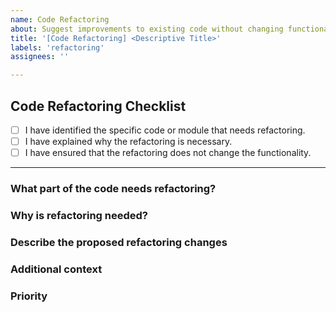```yaml
---
name: Code Refactoring
about: Suggest improvements to existing code without changing functionality
title: '[Code Refactoring] <Descriptive Title>'
labels: 'refactoring'
assignees: ''

---
```


## Code Refactoring Checklist
- [ ] I have identified the specific code or module that needs refactoring.
- [ ] I have explained why the refactoring is necessary.
- [ ] I have ensured that the refactoring does not change the functionality.

---

### **What part of the code needs refactoring?**
<!-- Specify the file(s), function(s), or module(s) that require refactoring. -->

### **Why is refactoring needed?**
<!-- Explain the reason for refactoring. For example: "The code is difficult to read and maintain because [...]" -->

### **Describe the proposed refactoring changes**
<!-- Provide a clear and concise description of the changes you propose. -->

### **Additional context**
<!-- Add any other context, screenshots, or examples to support your refactoring request. -->

### **Priority**
<!-- How important is this refactoring? Choose one: Low, Medium, High -->
